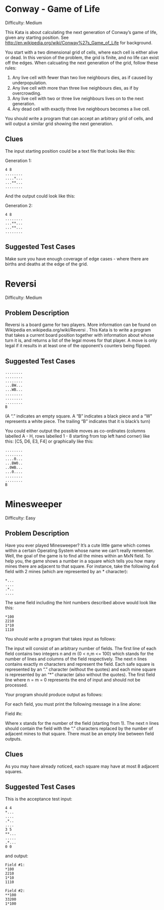 # Conway - Game of Life

Difficulty: Medium

This Kata is about calculating the next generation of Conway’s game of life, given any starting position. See http://en.wikipedia.org/wiki/Conway%27s_Game_of_Life for background.

You start with a two dimensional grid of cells, where each cell is either alive or dead. In this version of the problem, the grid is finite, and no life can exist off the edges. When calcuating the next generation of the grid, follow these rules:

   1. Any live cell with fewer than two live neighbours dies, as if caused by underpopulation.
   2. Any live cell with more than three live neighbours dies, as if by overcrowding.
   3. Any live cell with two or three live neighbours lives on to the next generation.
   4. Any dead cell with exactly three live neighbours becomes a live cell.

You should write a program that can accept an arbitrary grid of cells, and will output a similar grid showing the next generation.

## Clues
The input starting position could be a text file that looks like this:

Generation 1:
```
4 8
........
....*...
...**...
........
```

And the output could look like this:

Generation 2:
```
4 8
........
...**...
...**...
........
```


## Suggested Test Cases
Make sure you have enough coverage of edge cases - where there are births and deaths at the edge of the grid.

# Reversi

Difficulty: Medium

## Problem Description

Reversi is a board game for two players. More information can be found on Wikipedia en.wikipedia.org/wiki/Reversi . This Kata is to write a program that takes a current board position together with information about whose turn it is, and returns a list of the legal moves for that player. A move is only legal if it results in at least one of the opponent’s counters being flipped.

## Suggested Test Cases

```
........
........
........
...BW...
...WB...
........
........
........
B
```

(A “.” indicates an empty square. A “B” indicates a black piece and a “W” represents a white piece. The trailing “B” indicates that it is black’s turn)

You could either output the possible moves as co-ordinates (columns labelled A - H, rows labelled 1 - 8 starting from top left hand corner) like this: [C5, D6, E3, F4] or graphically like this:

```
........
........
....0...
...BW0..
..0WB...
...0....
........
........
B
```

# Minesweeper

Difficulty: Easy

## Problem Description

Have you ever played Minesweeper? It’s a cute little game which comes within a certain Operating System whose name we can’t really remember. Well, the goal of the game is to find all the mines within an MxN field. To help you, the game shows a number in a square which tells you how many mines there are adjacent to that square. For instance, take the following 4x4 field with 2 mines (which are represented by an * character):

```
*...
....
.*..
....
```

The same field including the hint numbers described above would look like this:

```
*100
2210
1*10
1110
```

You should write a program that takes input as follows:

The input will consist of an arbitrary number of fields. The first line of each field contains two integers n and m (0 < n,m <= 100) which stands for the number of lines and columns of the field respectively. The next n lines contains exactly m characters and represent the field. Each safe square is represented by an “.” character (without the quotes) and each mine square is represented by an “*” character (also without the quotes). The first field line where n = m = 0 represents the end of input and should not be processed.

Your program should produce output as follows:

For each field, you must print the following message in a line alone:

Field #x:

Where x stands for the number of the field (starting from 1). The next n lines should contain the field with the “.” characters replaced by the number of adjacent mines to that square. There must be an empty line between field outputs.

## Clues

As you may have already noticed, each square may have at most 8 adjacent squares.

## Suggested Test Cases

This is the acceptance test input:

```
4 4
*...
....
.*..
....
3 5
**...
.....
.*...
0 0
```

and output:

```
Field #1:
*100
2210
1*10
1110

Field #2:
**100
33200
1*100
```
